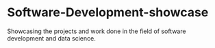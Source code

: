 # Software-Development-showcase
Showcasing the projects and work done in the field of software development and data science.

